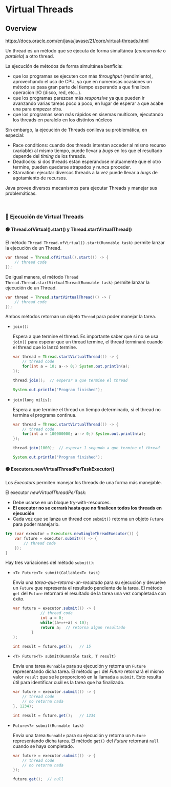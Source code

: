 # Virtual Threads


## Overview

https://docs.oracle.com/en/java/javase/21/core/virtual-threads.html

Un thread es un método que se ejecuta de forma simultánea (_concurrente_ o _paralela_) a otro thread.

La ejecución de métodos de forma simultánea benficia:
* que los programas se ejecuten con más _throughput_ (rendimiento), aprovechando el uso de CPU, ya que en numerosas ocasiones un método se pasa gran parte del tiempo esperando a que finalicen operacion I/O (disco, red, etc...).
* que los programas parezcan más _responsive_ ya que pueden ir avanzando varias tareas poco a poco, en lugar de esperar a que acabe una para empezar otra.
* que los programas sean más rápidos en sisemas multicore, ejecutando los threads en paralelo en los distintos núcleos

Sin embargo, la ejecución de Threads conlleva su problemática, en especial:
* Race conditions: cuando dos threads intentan acceder al mismo recurso (variable) al mismo tiempo, puede llevar a _bugs_ en los que el resultado depende del _timing_ de los threads.
* Deadlocks: si dos threads estan esperandose mútuamente que el otro termine, pueden quedarse atrapados y nunca proceder.
* Starvation: ejecutar diversos threads a la vez puede llevar a _bugs_ de agotamiento de recursos.

Java provee diversos mecanismos para ejecutar Threads y manejar sus problemáticas.

<br />

### 👹 Ejecución de Virtual Threads

#### 🟢 Thread.ofVirtual().start() y Thread.startVirtualThread()

El método `Thread Thread.ofVirtual().start(Runnable task)` permite lanzar la ejecución de un Thread. 

```java
var thread = Thread.ofVirtual().start(() -> {
    // thread code
});
```

De igual manera, el método `Thread Thread.Thread.startVirtualThread(Runnable task)` permite lanzar la ejecución de un Thread.

```java
var thread = Thread.startVirtualThread(() -> {
    // thread code
});
```

Ambos métodos retornan un objeto `Thread` para poder manejar la tarea.

* `join()`:
  
    Espera a que termine el thread. Es importante saber que si no se usa `join()` para esperar que un thread termine, el thread terminará cuando el thread que lo lanzó termine.

    ```java
    var thread = Thread.startVirtualThread(() -> {
        // thread code
        for(int a = 10; a--> 0;) System.out.println(a);
    });
    
    thread.join();  // esperar a que termine el thread
    
    System.out.println("Program finished");
    ```

* `join(long milis)`:
  
    Espera a que termine el thread un tiempo determinado, si el thread no termina el programa continua.

    ```java
    var thread = Thread.startVirtualThread(() -> {
        // thread code
        for(int a = 100000000; a--> 0;) System.out.println(a);
    });
    
    thread.join(1000);  // esperar 1 segundo a que termine el thread
    
    System.out.println("Program finished");
    ```


#### 🟢 Executors.newVirtualThreadPerTaskExecutor() 

Los _Executors_ permiten manejar los threads de una forma más manejable.

El executor _newVirtualThreadPerTask_:

* Debe usarse en un bloque try-with-resources.
* **El executor no se cerrarà hasta que no finalicen todos los threads en ejecución**
* Cada vez que se lanza un thread con `submit()` retorna un objeto `Future` para poder manejarlo.

```java
try (var executor = Executors.newSingleThreadExecutor()) {
    var future = executor.submit(() -> {
        // thread code
    });
}
```

Hay tres variaciones del método `submit()`:

* `<T> Future<T> submit(Callable<T> task)`

    Envía una _tarea-que-retorna-un-resultado_ para su ejecución y devuelve un `Future` que representa el resultado pendiente de la tarea. El método `get` del `Future` retornará el resultado de la tarea una vez completada con éxito.

    ```java
    var future = executor.submit(() -> {
                // thread code
                int a = 0;
                while((a+=++a) < 10);
                return a;  // retorna algun resultado
            }
    );
    
    int result = future.get();   // 15
    ```

* `<T> Future<T> submit(Runnable task, T result)`
    
    Envia una tarea `Runnable` para su ejecución y retorna un `Future` representando dicha tarea. El método `get` del _Future_ retornará el mismo valor `result` que se le proporcionó en la llamada a `submit`. Esto resulta útil para identificar cuál es la tarea que ha finalizado.

    ```java
    var future = executor.submit(() -> {
        // thread code
        // no retorna nada
    }, 1234);

    int result = future.get();   // 1234
    ```

* `Future<?> submit(Runnable task)`

    Envia una tarea `Runnable` para su ejecución y retorna un `Future` representando dicha tarea. El método `get()` del _Future_ retornará `null` cuando se haya completado.

    ```java
    var future = executor.submit(() -> {
        // thread code
        // no retorna nada
    });

    future.get();  // null
    ```
